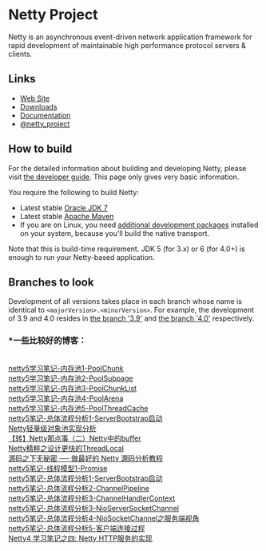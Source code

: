 # Netty Project

Netty is an asynchronous event-driven network application framework for rapid development of maintainable high performance protocol servers & clients.

## Links

* [Web Site](http://netty.io/)
* [Downloads](http://netty.io/downloads.html)
* [Documentation](http://netty.io/wiki/)
* [@netty_project](https://twitter.com/netty_project)

## How to build

For the detailed information about building and developing Netty, please visit [the developer guide](http://netty.io/wiki/developer-guide.html).  This page only gives very basic information.

You require the following to build Netty:

* Latest stable [Oracle JDK 7](http://www.oracle.com/technetwork/java/)
* Latest stable [Apache Maven](http://maven.apache.org/)
* If you are on Linux, you need [additional development packages](http://netty.io/wiki/native-transports.html) installed on your system, because you'll build the native transport.

Note that this is build-time requirement.  JDK 5 (for 3.x) or 6 (for 4.0+) is enough to run your Netty-based application.

## Branches to look

Development of all versions takes place in each branch whose name is identical to `<majorVersion>.<minorVersion>`.  For example, the development of 3.9 and 4.0 resides in [the branch '3.9'](https://github.com/netty/netty/tree/3.9) and [the branch '4.0'](https://github.com/netty/netty/tree/4.0) respectively.


### *一些比较好的博客：

<br>[netty5学习笔记-内存池1-PoolChunk](http://blog.csdn.net/youaremoon/article/details/47910971)
<br>[netty5学习笔记-内存池2-PoolSubpage](http://blog.csdn.net/youaremoon/article/details/47984409)
<br>[netty5学习笔记-内存池3-PoolChunkList](http://blog.csdn.net/youaremoon/article/details/48085591)
<br>[netty5学习笔记-内存池4-PoolArena](http://blog.csdn.net/youaremoon/article/details/48184429)
<br>[netty5学习笔记-内存池5-PoolThreadCache](http://blog.csdn.net/youaremoon/article/details/50042373)
<br>[netty5笔记-总体流程分析1-ServerBootstrap启动](http://blog.csdn.net/youaremoon/article/details/50371221)
<br>[Netty轻量级对象池实现分析](https://www.cnblogs.com/aeexiaoqiang/p/6526021.html)
<br>[【转】Netty那点事（二）Netty中的buffer](https://www.cnblogs.com/chenmo-xpw/p/3938107.html)
<br>[Netty精粹之设计更快的ThreadLocal](https://my.oschina.net/andylucc/blog/614359)
<br>[源码之下无秘密 ── 做最好的 Netty 源码分析教程](https://segmentfault.com/a/1190000007282628)
<br>[netty5笔记-线程模型1-Promise](http://blog.csdn.net/youaremoon/article/details/50279965)
<br>[netty5笔记-总体流程分析1-ServerBootstrap启动](http://blog.csdn.net/youaremoon/article/details/50371221)
<br>[netty5笔记-总体流程分析2-ChannelPipeline](http://blog.csdn.net/youaremoon/article/details/50414114)
<br>[netty5笔记-总体流程分析3-ChannelHandlerContext](http://blog.csdn.net/youaremoon/article/details/50449867)
<br>[netty5笔记-总体流程分析3-NioServerSocketChannel](http://blog.csdn.net/youaremoon/article/details/50488092)
<br>[netty5笔记-总体流程分析4-NioSocketChannel之服务端视角](http://blog.csdn.net/youaremoon/article/details/50509563)
<br>[netty5笔记-总体流程分析5-客户端连接过程](http://blog.csdn.net/youaremoon/article/details/50538666)
<br>[Netty4 学习笔记之四: Netty HTTP服务的实现](http://blog.csdn.net/qazwsxpcm/article/details/78364023)